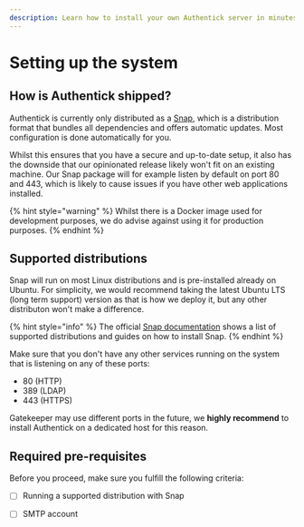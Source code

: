 ```yaml
---
description: Learn how to install your own Authentick server in minutes using Snap.
---
```


# Setting up the system

## How is Authentick shipped?

Authentick is currently only distributed as a [Snap](https://snapcraft.io/), which is a distribution format that bundles all dependencies and offers automatic updates. Most configuration is done automatically for you.

Whilst this ensures that you have a secure and up-to-date setup, it also has the downside that our opinionated release likely won't fit on an existing machine. Our Snap package will for example listen by default on port 80 and 443, which is likely to cause issues if you have other web applications installed.

{% hint style="warning" %}
Whilst there is a Docker image used for development purposes, we do advise against using it for production purposes.
{% endhint %}

## Supported distributions

Snap will run on most Linux distributions and is pre-installed already on Ubuntu. For simplicity, we would recommend taking the latest Ubuntu LTS \(long term support\) version as that is how we deploy it, but any other distributon won't make a difference.

{% hint style="info" %}
The official [Snap documentation](https://snapcraft.io/docs/installing-snapd) shows a list of supported distributions and guides on how to install Snap.
{% endhint %}

Make sure that you don't have any other services running on the system that is listening on any of these ports:

* 80 \(HTTP\)
* 389 \(LDAP\)
* 443 \(HTTPS\)

Gatekeeper may use different ports in the future, we **highly recommend** to install Authentick on a dedicated host for this reason.

## Required pre-requisites

Before you proceed, make sure you fulfill the following criteria:

* [ ] Running a supported distribution with Snap
* [ ] SMTP account

